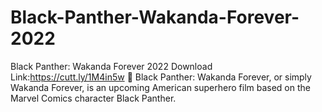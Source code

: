 # Black-Panther-Wakanda-Forever-2022
Black Panther: Wakanda Forever 2022 Download Link:https://cutt.ly/1M4in5w 🔴 Black Panther: Wakanda Forever, or simply Wakanda Forever, is an upcoming American superhero film based on the Marvel Comics character Black Panther. 
